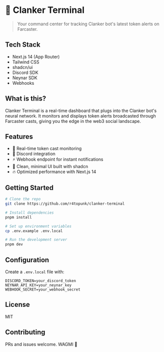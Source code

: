 # 🤖 Clanker Terminal

> Your command center for tracking Clanker bot's latest token alerts on Farcaster.

## Tech Stack

- Next.js 14 (App Router)
- Tailwind CSS
- shadcn/ui
- Discord SDK
- Neynar SDK
- Webhooks

## What is this?

Clanker Terminal is a real-time dashboard that plugs into the Clanker bot's neural network. It monitors and displays token alerts broadcasted through Farcaster casts, giving you the edge in the web3 social landscape.

## Features

- 🚀 Real-time token cast monitoring
- 💬 Discord integration
- ⚡ Webhook endpoint for instant notifications
- 🎯 Clean, minimal UI built with shadcn
- 🔥 Optimized performance with Next.js 14

## Getting Started

```bash
# Clone the repo
git clone https://github.com/r4topunk/clanker-terminal

# Install dependencies
pnpm install

# Set up environment variables
cp .env.example .env.local

# Run the development server
pnpm dev
```

## Configuration

Create a `.env.local` file with:

```env
DISCORD_TOKEN=your_discord_token
NEYNAR_API_KEY=your_neynar_key
WEBHOOK_SECRET=your_webhook_secret
```

## License

MIT

## Contributing

PRs and issues welcome. WAGMI 🫡
